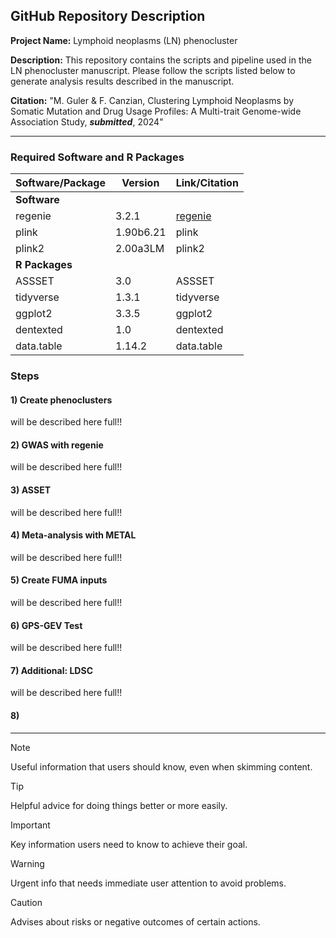 GitHub Repository Description
-----------------------------

**Project Name:** Lymphoid neoplasms (LN) phenocluster

**Description:** This repository contains the scripts and pipeline used in the LN phenocluster manuscript. Please follow the scripts listed below to generate analysis results described in the manuscript.

**Citation:** "M. Guler & F. Canzian, Clustering Lymphoid Neoplasms by Somatic Mutation and Drug Usage Profiles: A Multi-trait Genome-wide Association Study, ***submitted***, 2024"

* * * * *

### Required Software and R Packages

| **Software/Package** | **Version** | **Link/Citation** |
| --- | --- | --- |
| **Software** |  |  |
| regenie | 3.2.1 | [regenie](https://github.com/rgcgithub/regenie) |
| plink | 1.90b6.21 | plink |
| plink2 | 2.00a3LM | plink2 |
| **R Packages** |  |  |
| ASSSET | 3.0 | ASSSET |
| tidyverse | 1.3.1 | tidyverse |
| ggplot2 | 3.3.5 | ggplot2 |
| dentexted | 1.0 | dentexted |
| data.table | 1.14.2 | data.table |

### Steps

#### 1) Create phenoclusters

  will be described here full!!

#### 2) GWAS with regenie

  will be described here full!!

#### 3) ASSET

  will be described here full!!

#### 4) Meta-analysis with METAL

  will be described here full!!

#### 5) Create FUMA inputs

  will be described here full!!

#### 6) GPS-GEV Test

  will be described here full!!

#### 7) Additional: LDSC

  will be described here full!!

#### 8) 

* * * * *

> [!NOTE]
> Useful information that users should know, even when skimming content.

> [!TIP]
> Helpful advice for doing things better or more easily.

> [!IMPORTANT]
> Key information users need to know to achieve their goal.

> [!WARNING]
> Urgent info that needs immediate user attention to avoid problems.

> [!CAUTION]
> Advises about risks or negative outcomes of certain actions.
